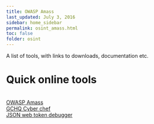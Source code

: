 ```yaml
---
title: OWASP Amass
last_updated: July 3, 2016
sidebar: home_sidebar
permalink: osint_amass.html
toc: false
folder: osint
---
```


A list of tools, with links to downloads, documentation etc.


<h1>Quick online tools</h1>
<br/>    <a href="https://github.com/owasp-amass/amass">OWASP Amass</a>
<br/>    <a href="https://gchq.github.io/CyberChef/">GCHQ Cyber chef</a>
<br/>    <a href="https://jwt.io/">JSON web token debugger</a>



